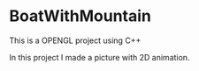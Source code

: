 # BoatWithMountain

This is a OPENGL project using C++

In this project I made a picture with 2D animation. 
